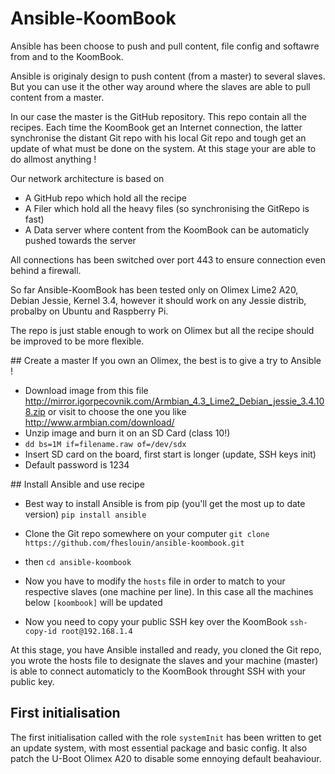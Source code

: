 # Ansible-KoomBook
Ansible has been choose to push and pull content, file config and softawre from and to the KoomBook.

Ansible is originaly design to push content (from a master) to several slaves. But you can use it the other way around where the slaves are able to pull content from a master. 

In our case the master is the GitHub repository. This repo contain all the recipes. Each time the KoomBook get an Internet connection, the latter synchronise the distant Git repo with his local Git repo and tough get an update of what must be done on the system. At this stage your are able to do allmost anything !

Our network architecture is based on 
 - A GitHub repo which hold all the recipe 
 - A Filer which hold all the heavy files (so synchronising the GitRepo is fast)
 - A Data server where content from the KoomBook can be automaticly pushed towards the server

 All connections has been switched over port 443 to ensure connection even behind a firewall.

So far Ansible-KoomBook has been tested only on Olimex Lime2 A20, Debian Jessie, Kernel 3.4, however it should work on any Jessie distrib, probalby on Ubuntu and Raspberry Pi.

The repo is just stable enough to work on Olimex but all the recipe should be improved to be more flexible.

## Create a master 
If you own an Olimex, the best is to give a try to Ansible ! 
 - Download image from this file http://mirror.igorpecovnik.com/Armbian_4.3_Lime2_Debian_jessie_3.4.108.zip or visit to choose the one you like http://www.armbian.com/download/
 - Unzip image and burn it on an SD Card (class 10!)
 - ```dd bs=1M if=filename.raw of=/dev/sdx```
 - Insert SD card on the board, first start is longer (update, SSH keys init)
 - Default password is 1234

## Install Ansible and use recipe
 - Best way to install Ansible is from pip (you'll get the most up to date version)
```pip install ansible```

- Clone the Git repo somewhere on your computer 
```git clone https://github.com/fheslouin/ansible-koombook.git```
- then 
```cd ansible-koombook```

- Now you have to modify the ```hosts``` file in order to match to your respective slaves (one machine per line).
In this case all the machines below ```[koombook]``` will be updated

- Now you need to copy your public SSH key over the KoomBook
```ssh-copy-id root@192.168.1.4```

At this stage, you have Ansible installed and ready, you cloned the Git repo, you wrote the hosts file to designate the slaves and your machine (master) is able to connect automaticly to the KoomBook throught SSH with your public key.

## First initialisation 
The first initialisation called with the role ```systemInit``` has been written to get an update system, with most essential package and basic config. It also patch the U-Boot Olimex A20 to disable some ennoying default beahaviour. 